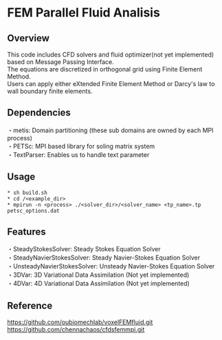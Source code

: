 # FEM Parallel Fluid Analisis
## Overview
This code includes CFD solvers and fluid optimizer(not yet implemented) based on Message Passing Interface. <br>
The equations are discretized in orthogonal grid using Finite Element Method. <br>
Users can apply either eXtended Finite Element Method or Darcy's law to wall boundary finite elements.
## Dependencies
・metis: Domain partitioning (these sub domains are owned by each MPI process) <br>
・PETSc: MPI based library for soling matrix system <br>
・TextParser: Enables us to handle text parameter
## Usage
    * sh build.sh
    * cd /<example_dir>
    * mpirun -n <process> ./<solver_dir>/<solver_name> <tp_name>.tp petsc_options.dat
## Features
・SteadyStokesSolver: Steady Stokes Equation Solver <br>
・SteadyNavierStokesSolver: Steady Navier-Stokes Equation Solver <br>
・UnsteadyNavierStokesSolver: Unsteady Navier-Stokes Equation Solver <br>
・3DVar: 3D Variational Data Assimilation (Not yet implemented) <br>
・4DVar: 4D Variational Data Assimilation (Not yet implemented) <br>
## Reference
https://github.com/oubiomechlab/voxelFEMfluid.git <br>
https://github.com/chennachaos/cfdsfemmpi.git